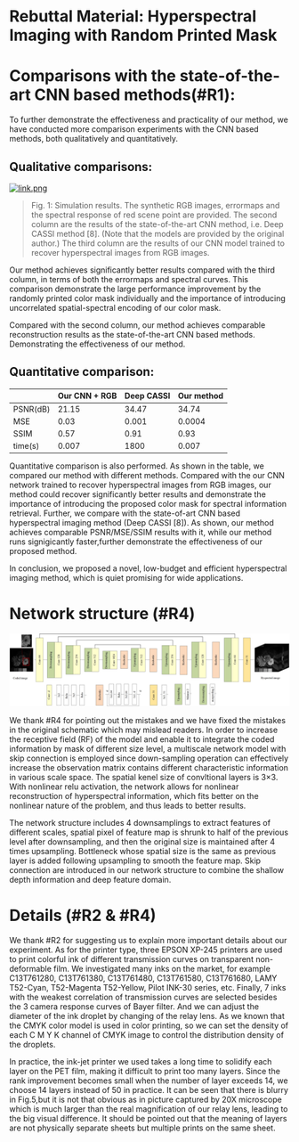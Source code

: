 # Rebuttal Material: Hyperspectral Imaging with Random Printed Mask

# Comparisons with the state-of-the-art CNN based methods(#R1):

To further demonstrate the effectiveness and practicality of our method, we have conducted more comparison experiments with the CNN based methods, both qualitatively and quantitatively. 

## Qualitative comparisons:
  
  [![link.png](https://i.postimg.cc/wT5hyR3w/link.png)](https://postimg.cc/F7RfwRyS)
  
> Fig. 1: Simulation results. The synthetic RGB images, errormaps and the spectral response of red scene point are provided.  The second column are the results of the state-of-the-art CNN method, i.e. Deep CASSI method [8]. (Note that the models are provided by the original author.) The third column are the results of our CNN model trained to recover hyperspectral images from RGB images. 

Our method achieves significantly better results compared with the third column, in terms of both the errormaps and spectral curves. This comparison demonstrate the large performance improvement by the randomly printed color mask individually and the importance of introducing uncorrelated spatial-spectral encoding of our color mask.

Compared with the second column, our method achieves comparable reconstruction results as the state-of-the-art CNN based methods. Demonstrating the effectiveness of our method.


  ## Quantitative comparison:
  
|                        | Our CNN + RGB       |  Deep CASSI                  |Our method |
| -------------------    | ------------------------| -----------------------------|-----------|
| PSNR(dB)               |            21.15        |      34.47                   | 34.74     |
|  MSE                   |            0.03         |         0.001                | 0.0004    |
|  SSIM                  |       0.57              |         0.91                 | 0.93      |
| time(s)                |         0.007           |          1800                |  0.007    |
  
  Quantitative comparison is also performed. As shown in the table, we compared our method with different methods. Compared with the our CNN network trained to recover hyperspectral images from RGB images, our method could recover significantly better results and demonstrate the importance of introducing the proposed color mask for spectral information retrieval. Further, we compare with the state-of-art CNN based hyperspectral imaging method (Deep CASSI [8]). As shown, our method achieves comparable PSNR/MSE/SSIM results with it, while our method runs signigicantly faster,further demonstrate the effectiveness of our proposed method.
  
  In conclusion, we proposed a novel, low-budget and efficient hyperspectral imaging method, which is quiet promising for wide applications.
  
# Network structure (#R4)
![image](https://github.com/anymouscvpr/anymouscvpr.github.io/blob/master/network.jpg)

We thank #R4 for pointing out the mistakes and we have fixed the mistakes in the original schematic which may mislead readers. In order to increase the receptive field (RF) of the model and enable it to integrate the coded information by mask of different size level, a multiscale network model with skip connection is employed since down-sampling operation can effectively increase the observation matrix contains different characteristic information in various scale space. The spatial kenel size of convltional layers is 3×3. With nonlinear relu activation, the network allows for nonlinear reconstruction of hyperspectral information, which fits better on the nonlinear nature of the problem, and thus leads to better results.

The network structure includes 4 downsamplings to extract features of different scales, spatial pixel of feature map is  shrunk to half of the previous level after downsampling, and then the original size is maintained after 4 times upsampling. Bottleneck whose spatial size is the same as previous layer is added following upsampling to smooth the feature map. Skip connection are introduced in our network structure to combine the shallow depth information and deep feature domain. 


# Details (#R2 & #R4)

We thank #R2 for suggesting us to explain more important details about our experiment. As for the printer type, three EPSON XP-245 printers are used to print  colorful ink of different transmission curves on transparent non-deformable film. We investigated many inks on the market, for example 
C13T761280, C13T761380, C13T761480, C13T761580, C13T761680, LAMY T52-Cyan, T52-Magenta T52-Yellow, Pilot INK-30 series, etc. Finally, 7 inks with the weakest correlation of transmission curves are selected besides the 3 camera response curves of Bayer filter.
And we can adjust the diameter of the ink droplet by changing of the relay lens. As we known that the CMYK color model is used in color printing, so we can set the density of each C M Y K channel of  CMYK image to control the distribution density of the droplets.

In practice, the ink-jet printer we used takes a long time to solidify each layer on the PET film, making it difficult to print too many layers. Since the rank improvement becomes small when the number of layer exceeds 14, we choose 14 layers instead of 50 in practice. It can be seen that there is blurry in Fig.5,but it is not that obvious as in picture captured by 20X microscope which is much larger than the real magnification of our relay lens, leading to the big visual difference. 
 It should be pointed out that the meaning of layers are not physically separate sheets but multiple prints on the same sheet.
 
 
